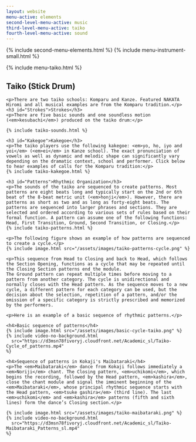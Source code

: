 ```yaml
---
layout: website
menu-active: elements
second-level-menu-active: music
third-level-menu-active: taiko
fourth-level-menu-active: sound
---
```


{% include second-menu-elements.html %}
{% include menu-instrument-small.html %}

<main class="page-content"><div class="wrapper sidebar-contents">
  <aside class="sidebar-contents__table">
    {% include menu-taiko.html %}
  </aside>
  <section class="sidebar-contents__section">
  <div class="text-container">
    <h2 id="Taiko">Taiko (Stick Drum)</h2>

    <p>There are two taiko schools: Komparu and Kanze. Featured NAKATA Hiromi and all musical examples are from the Komparu tradition.</p>
    <h3 id="Strokes">Strokes</h3>
    <p>There are five basic sounds and one soundless motion (<em>kesubachi</em>) produced on the taiko drum:</p>

    {% include taiko-sounds.html %}

    <h3 id="Kakegoe">Kakegoe</h3>
    <p>The taiko players use the following kakegoe: <em>yo, ho, iyo and yoi</em> (<em>ei</em> in Kanze school). The exact pronunciation of vowels as well as dynamic and melodic shape can significantly vary depending on the dramatic context, school and performer. Click below to hear examples of calls for the Komparu tradition:</p>
    {% include taiko-kakegoe.html %}

    <h3 id="Patterns">Rhythmic Organization</h3>
    <p>The sounds of the taiko are sequenced to create patterns. Most patterns are eight beats long and typically start on the 2nd or 6th beat of the 8-beat metric unit (<em>honji</em>). However, there are patterns as short as two and as long as forty-eight beats. The patterns are sequenced into larger phrases and sections. They are selected and ordered according to various sets of rules based on their formal function. A pattern can assume one of the following functions: Head, First Transition, Ground, Second Transition, or Closing.</p>
    {% include taiko-patterns.html %}

    <p>The following figure shows an example of how patterns are sequenced to create a cycle.</p>
    {% include image.html src="/assets/images/taiko-patterns-cycle.png" %}

    <p>This sequence from Head to Closing and back to Head, which follows the Section Opening, functions as a cycle that may be repeated until the Closing Section patterns end the module.
    The Ground pattern can repeat multiple times before moving to a pattern from another category. The cycle is unidirectional and normally closes with the Head pattern. As the sequence moves to a new cycle, a different pattern for each category can be used, but the decision about the selection, repetition of a pattern, and/or the omission of a specific category is strictly prescribed and memorized by the performers.
</p>

    <p>Here is an example of a basic sequence of rhythmic patterns.</p>

    <h4>Basic sequence of patterns</h4>
    {% include image.html src="/assets/images/basic-cycle-taiko.png" %}
    {% include video-no-background.html
      src="https://d3msn78fivoryj.cloudfront.net/Academic_sl/Taiko-Cycle_of_patterns.mp4"
    %}

    <h4>Sequence of patterns in Kokaji's Maibataraki</h4>
    <p>The <em>Maibataraki</em> dance from Kokaji follows immediately a <em>Noriji</em> chant. The Closing pattern, <em>uchikomi</em>, which begins the recording, followed by the Head pattern, <em>kashira</em>, close the chant module and signal the imminent beginning of the <em>Maibataraki</em>, whose principal rhythmic sequence starts with the Head pattern, <em>tsuke gashira</em> (third line). The last <em>uchikomi</em> and <em>kashira</em> patterns (fifth and sixth lines) form the dance’s Closing section.</p>

    {% include image.html src="/assets/images/taiko-maibataraki.png" %}
    {% include video-no-background.html
      src="https://d3msn78fivoryj.cloudfront.net/Academic_sl/Taiko-Maibataraki_Patterns_sl.mp4"
    %}

  </div>
  </section>
  </div>
</main>
